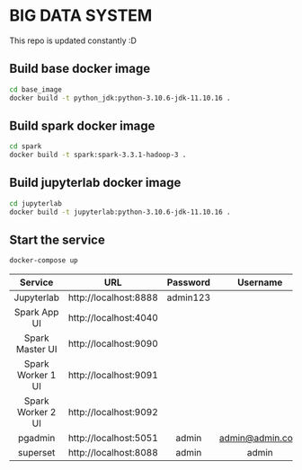 # BIG DATA SYSTEM

This repo is updated constantly :D

## Build base docker image
```bash
cd base_image
docker build -t python_jdk:python-3.10.6-jdk-11.10.16 .
```

## Build spark docker image
```bash
cd spark
docker build -t spark:spark-3.3.1-hadoop-3 .
```

## Build jupyterlab docker image
```bash
cd jupyterlab
docker build -t jupyterlab:python-3.10.6-jdk-11.10.16 .
```

## Start the service
```bash
docker-compose up
```
| Service               | URL                              | Password    | Username       |
| :-------------------: | :------------------------------: | :---------: | :------------: |
| Jupyterlab            | http://localhost:8888            | admin123    |                |
| Spark App UI          | http://localhost:4040            |             |                |
| Spark Master UI       | http://localhost:9090            |             |                |
| Spark Worker 1 UI     | http://localhost:9091            |             |                |
| Spark Worker 2 UI     | http://localhost:9092            |             |                |
| pgadmin               | http://localhost:5051            | admin       | admin@admin.com|
| superset              | http://localhost:8088            | admin       | admin          |
